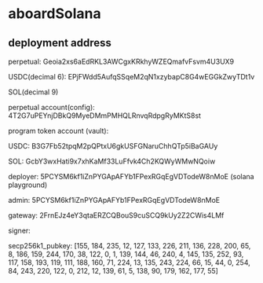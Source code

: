 # aboardSolana
## deployment address
perpetual: Geoia2xs6aEdRKL3AWCgxKRkhyWZEQmafvFsvm4U3UX9

USDC(decimal 6): EPjFWdd5AufqSSqeM2qN1xzybapC8G4wEGGkZwyTDt1v

SOL(decimal 9)

perpetual account(config): 4T2G7uPEYnjDBkQ9MyeDMmPMHQLRnvqRdpgRyMKtS8st

program token account (vault): 
  
  USDC: B3G7Fb52tpqM2pQPtxU6gkUSFGNaruChhQTp5iBaGAUy
  
  SOL: GcbY3wxHati9x7xhKaMf33LuFfvk4Ch2KQWyWMwNQoiw

deployer: 5PCYSM6kf1iZnPYGApAFYb1FPexRGqEgVDTodeW8nMoE (solana playground)

admin: 5PCYSM6kf1iZnPYGApAFYb1FPexRGqEgVDTodeW8nMoE

gateway: 2FrnEJz4eY3qtaERZCQBouS9cuSCQ9kUy2Z2CWis4LMf

signer: 

secp256k1_pubkey: [155, 184, 235, 12, 127, 133, 226, 211, 136, 228, 200, 65, 8, 
                   186, 159, 244, 170, 38, 122, 0, 1, 139, 144, 46, 240, 4, 145, 
                   135, 252, 93, 117, 158, 193, 119, 111, 188, 160, 71, 224, 13, 
                   135, 243, 224, 66, 15, 44, 0, 254, 84, 243, 220, 122, 0, 212, 
                   12, 139, 61, 5, 138, 90, 179, 162, 177, 55]

